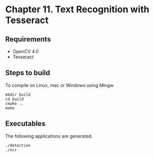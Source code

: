 # Chapter 11. Text Recognition with Tesseract 

## Requirements

- OpenCV 4.0
- Tesseract

## Steps to build

To compile on Linux, mac or Windows using Mingw

```
mkdir build
cd build
cmake ..
make
```

## Executables

The following applications are generated.

```
./detection
./ocr  
```